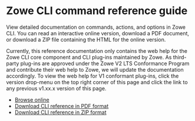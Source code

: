 # Zowe CLI command reference guide

View detailed documentation on commands, actions, and options in Zowe CLI. You can read an interactive online version, download a PDF document, or download a ZIP file containing the HTML for the online version.

Currently, this reference documentation only contains the web help for 
the Zowe CLI core component and CLI plug-ins maintained by Zowe. As third-party plug-ins are approved under the Zowe V2 LTS Conformance Program and contribute their web help to Zowe, we will update the documentation accordingly. To view the web help for V1 conformant plug-ins, click the version drop-menu on the top right corner of this page and click the link to any previous v1.xx.x version of this page.

- <a href="/v2.2.x/web_help/index.html" target="_blank">Browse online</a>
- <a href="/v2.2.x/CLIReference_Zowe.pdf" target="_blank">Download CLI reference in PDF format</a>
- <a href="/v2.2/zowe_web_help.zip" target="_blank">Download CLI reference in ZIP format</a>
